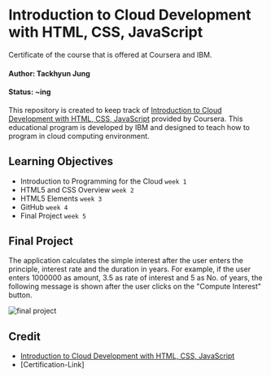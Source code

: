 # Introduction to Cloud Development with HTML, CSS, JavaScript

Certificate of the course that is offered at Coursera and IBM.

#### Author: Tackhyun Jung

#### Status: ~ing

This repository is created to keep track of [Introduction to Cloud Development with HTML, CSS, JavaScript](https://www.coursera.org/learn/introduction-to-cloud-development-with-html-css-javacript) provided by Coursera.
This educational program is developed by IBM and designed to teach how to program in cloud computing environment.

## Learning Objectives

- Introduction to Programming for the Cloud `week 1`
- HTML5 and CSS Overview `week 2`
- HTML5 Elements `week 3`
- GitHub `week 4`
- Final Project `week 5`

## Final Project

The application calculates the simple interest after the user enters the principle, interest rate and the duration in years. For example, if the user enters 1000000 as amount, 3.5 as rate of interest and 5 as No. of years, the following message is shown after the user clicks on the "Compute Interest" button.

![final project](https://user-images.githubusercontent.com/41291493/110493267-f21a6d00-8135-11eb-9136-1cde305b64fb.png)


## Credit

- [Introduction to Cloud Development with HTML, CSS, JavaScript](https://www.coursera.org/learn/introduction-to-cloud-development-with-html-css-javacript)
- [Certification-Link]
